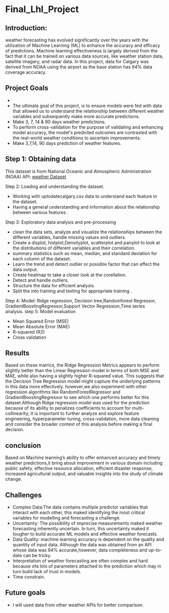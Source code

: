 # Final_Lhl_Project
## Introduction:
weather forecasting has evolved significantly over the years with the utilization of Machine Learning (ML) to enhance the accuracy and efficacy of predictions.
Machine learning effectiveness is  largely derived from the fact that it can be trained on various data sources, like weather station data, satellite imagery, and radar data.
In this project, data for  Calgary was derived from NOAA using  the airport as the base station  has 94% data coverage accuracy.
## Project  Goals
-
- The ultimate goal of this project, is to ensure models were fed with data that allowed us to understand the relationship between different weather variables and subsequently make more accurate predictions. 
- Make 3, 7, 14 & 90 days weather predictions.
- To perform cross-validation for the purpose of validating and enhancing model accuracy, the model's predicted outcomes are contrasted with the real-world weather conditions to ascertain improvements.
- Make 3,7,14, 90 days prediction of weather features.

## Step 1: Obtaining data
This dataset is from National Oceanic and Atmospheric Administration (NOAA) API:
[weather Dataset]( https://www.ncdc.noaa.gov/cdo-web/webservices/v2)

Step 2: Loading and understanding the dataset.
- Working with uptodatecalgary.csv data to understand  each feature in the dataset.
- Having a general understanding and information about the relationship between various features .

Step 3: Exploratory data analysis and pre-processing 
- clean the data sets, analyze and visualize the relationships between the different variables, handle missing values and outliers.
- Create a displot, histplot,Densityplot, scatterplot and pairplot to look at the distributions of different variables and their correlation.
- summary statistics such as mean, median, and standard deviation for each column of the dataset. 
- Learn the trend and detect outlier or possible factor that can affect the data output.
- Create heatmap to take a closer look at the corellation.
- Detect and handle outliers.
- Structure the data for efficient analysis.
- Split the into training and testing for appropriate training .


Step 4:  Model: Ridge regression, Decision tree,Randomforest Regressor, GradientBoostingRegressor,Support Vector Regression,Time series analysis.
step 5: Model evaluation
- Mean Squared Error (MSE)
- Mean Absolute Error (MAE)
- R-squared (R2)
- Cross validation

## Results
Based on these matrics, the Ridge Regression Metrics appears to perform slightly better than the Linear Regression model in terms of both MSE and MAE, while also having a slightly higher R-squared value. This suggests that the Decision Tree Regression model might capture the underlying patterns in this data more effectively. however,we also experiment with other regression algorithms like RandomForestRegressor and GradientBoostingRegressor to see which one performs better for this dataset.Although  Ridge regression model was used for the prediction because of its ability to penalizes coefficients to account for multi-collinearity; it is important to further analyze and  explore feature engineering, hyperparameter tuning, cross-validation, more data cleaning and consider the broader context of this analysis before making a final decision.

## conclusion
Based on Machine learning’s ability to offer enhanced accuracy and timely weather predictions,it bring about improvement in various domain including public safety, effective resource allocation, efficient disaster response, increased agricultural output, and valuable insights into the study of climate change. 
 ## Challenges
- Complex Data:The data contains multiple predictor variables that interact with each other, this maked identifying  the most critical variables for modelling and forecasting a challenge. 
- Uncertainty: The possibility of imprecise measurements maked weather forecasting inherently uncertain. In turn, this uncertainty maked it tougher to build accurate ML models and effective weather forecasts. 
- Data Quality: machine learning accuracy is dependent on the quality and quantity of input data. Although the data was obtained from an API whose data was 94% accurate,however, data completeness and up-to-date can be tricky. 
- Interpretation  of weather forecasting are often complex  and hard  because ofa lots of parameters attached to the prediction which may in turn build lack of trust in models.
- Time constrain.
## Future goals
- I will  used data from other weather APIs for better comparison.

